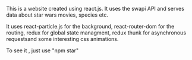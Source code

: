 This is a website created using react.js. It uses the swapi API and serves data about star wars movies, species etc.

It uses react-particle.js for the background, react-router-dom for the routing, redux for global state managment, redux thunk for asynchronous requestsand some interesting css animations.

To see it , just use "npm star"